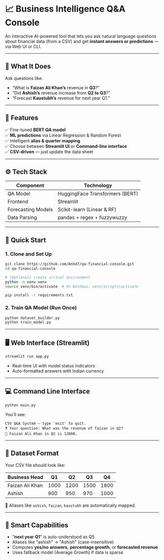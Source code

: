 # 📈 Business Intelligence Q&A Console

An interactive AI-powered tool that lets you ask natural language questions about financial data (from a CSV) and get **instant answers or predictions** — via Web UI or CLI.

---

## 🧠 What It Does

Ask questions like:

- “What is **Faizan Ali Khan’s** revenue in **Q3**?”
- “Did **Ashish’s** revenue increase from **Q2 to Q3**?”
- “Forecast **Kaustubh’s** revenue for next year Q1.”

---

## 🧰 Features

✅ Fine-tuned **BERT QA model**  
✅ **ML predictions** via Linear Regression & Random Forest  
✅ Intelligent **alias & quarter mapping**  
✅ Choose between **Streamlit UI** or **Command-line interface**  
✅ **CSV-driven** — just update the data sheet

---

## ⚙️ Tech Stack

| Component           | Technology                         |
|--------------------|------------------------------------|
| QA Model           | HuggingFace Transformers (BERT)    |
| Frontend           | Streamlit                          |
| Forecasting Models | Scikit-learn (Linear & RF)         |
| Data Parsing       | pandas + regex + fuzzywuzzy        |

---

## 🚀 Quick Start

### 1. Clone and Set Up

```bash
git clone https://github.com/Anhd7/qa-financial-console.git
cd qa-financial-console

# (Optional) create virtual environment
python -m venv venv
source venv/bin/activate  # On Windows: venv\Scripts\activate

pip install -r requirements.txt
```

### 2. Train QA Model (Run Once)

```bash
python dataset_builder.py
python train_model.py
```

---

## 🖥️ Web Interface (Streamlit)

```bash
streamlit run app.py
```

- Real-time UI with model status indicators
- Auto-formatted answers with Indian currency

---

## 💻 Command Line Interface

```bash
python main.py
```

You'll see:
```
CSV Q&A System — type 'exit' to quit.
❓ Your question: What was the revenue of faizan in Q2?
🧠 Faizan Ali Khan in Q2 is 12000.
```

---

## 🧾 Dataset Format

Your CSV file should look like:

| Business Head     | Q1   | Q2   | Q3   | Q4   |
|-------------------|------|------|------|------|
| Faizan Ali Khan   | 1000 | 1200 | 1500 | 1800 |
| Ashish            | 900  | 950  | 970  | 1000 |

📝 Aliases like `ashish`, `faizan`, `kaustubh` are automatically mapped.

---

## 🔮 Smart Capabilities

- "**next year Q1**" is auto-understood as Q5
- Aliases like "ashish" → "Ashish" (case-insensitive)
- Computes **yes/no answers**, **percentage growth**, or **forecasted revenue**
- Uses fallback model (Average Growth) if data is sparse

